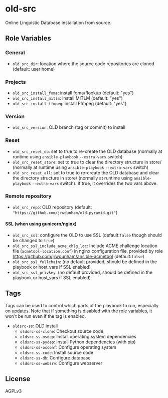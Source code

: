 old-src
===============================================================================

Online Linguistic Database installation from source.

Role Variables
-------------------------------------------------------------------------------

### General

- `old_src_dir`: location where the source code repositories are cloned
   (default: user home)

### Projects

- `old_src_install_foma`: install foma/flookup (default: "yes")
- `old_src_install_mitlm`: install MITLM (default: "yes")
- `old_src_install_ffmpeg`: install Ffmpeg (default: "yes")

### Version

- `old_src_version`: OLD branch (tag or commit) to install

### Reset

- `old_src_reset_db`: set to true to re-create the OLD database (normally at
   runtime using `ansible-playbook` `--extra-vars` switch)
- `old_src_reset_store`: set to true to clear the directory structure in store/
   (normally at runtime using `ansible-playbook` `--extra-vars` switch)
- `old_src_reset_all`: set to true to re-create the OLD database and clear the
   directory structure in store/ (normally at runtime using `ansible-playbook`
   `--extra-vars` switch). If true, it overrides the two vars above.


### Remote repository

- `old_src_repo`: OLD repository (default:
  `"https://github.com/jrwdunham/old-pyramid.git"`)


#### SSL (when using gunicorn/nginx)

- `old_src_ssl`: configure the OLD to use SSL (default:`false` though should be
   changed to `true`)
- `old_src_ssl_include_acme_chlg_loc`: Include ACME challenge location file
  (`acmetool-location.conf`) in nginx configuration file, provided by role
  https://github.com/jrwdunham/ansible-acmetool (default:`false`)
- `old_src_ssl_fullchain`: (no default provided, should be defined in the
  playbook or host_vars if SSL enabled)
- `old_src_ssl_privkey`: (no default provided, should be defined in the
  playbook or host_vars if SSL enabled)


Tags
-------------------------------------------------------------------------------

Tags can be used to control which parts of the playbook to run, especially on
updates. Note that if something is disabled with the [role
variables](#role-variables), it won't be run even if the tag is enabled.

- `oldsrc-ss`: OLD install
    - `oldsrc-ss-clone`: Checkout source code
    - `oldsrc-ss-osdep`: Install operating system dependencies
    - `oldsrc-ss-pydep`: Install Python dependencies (with pip)
    - `oldsrc-ss-osconf`: Configure operating system
    - `oldsrc-ss-code`: Install source code
    - `oldsrc-ss-db`: Configure database
    - `oldsrc-ss-websrv`: Configure webserver


License
-------------------------------------------------------------------------------

AGPLv3
